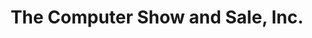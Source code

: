 ---
title: "The Computer Show and Sale, Inc."
url: /laurel/the-computer-show-and-sale-inc/
shop: Computer
---